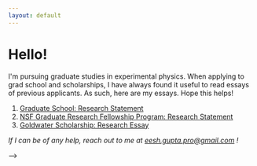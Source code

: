 ```yaml
---
layout: default
---
```

# Hello!
I'm pursuing graduate studies in experimental physics. When applying to grad school and scholarships, I have always found it useful to read essays of previous applicants. As such, here are my essays. Hope this helps!
1. [Graduate School: Research Statement](https://drive.google.com/file/d/1f22Yd3B2gxK9u2igsQyPrEED7bWtANpY/view?usp=share_link)
2. [NSF Graduate Research Fellowship Program: Research Statement](https://drive.google.com/file/d/1-M8py2Zl9tDuxa6fkzl7nRPj5BUkmEMA/view?usp=share_link)
3. [Goldwater Scholarship: Research Essay](https://drive.google.com/file/d/1hqcmOEezC4grq1mkVUx6H1zHINiGnmX2/view?usp=share_link)

_If I can be of any help, reach out to me at eesh.gupta.pro@gmail.com !_
<!-- I'm an undergraduate physics major at Rutgers University. My research goal is to help develop fault tolerant quantum computers which can outperform modern supercomputers in simulation of many body phenomena. To this end, I am specifically interested in  improving both the design and the control of superconducting quantum systems. My professional profile is linked [here](https://www.linkedin.com/in/eeshgupta/). 

# Table of Contents: 


1. [Summary of my Research Exepriences](./pages/research.html)
2. [Resources for Scholarships/Fellowships](./pages/resources.html)
3. [Class Notes/Projects](./pages/notes.html)

<!-- # Publications

1. A. Galda, E. Gupta, J. Fallas, X. Liu, D. Lykov, Y. Alexeev, I. Safro. Similarity-Based Parameter Transferability in Quantum Approximate Optimization Algorithm. Under review at _IEEE: Transactions on Quantum Engineering_. (2022) -->


 -->
